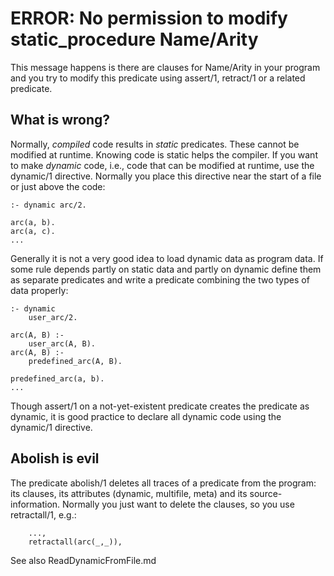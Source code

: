 # ERROR: No permission to modify static_procedure Name/Arity

This message happens is there are clauses for Name/Arity in your program
and you try to modify this predicate using assert/1, retract/1 or a
related predicate.

## What is wrong?

Normally, *compiled* code results in *static* predicates. These cannot
be modified at runtime. Knowing code is static helps the compiler. If
you want to make _dynamic_ code, i.e., code that can be modified at
runtime, use the dynamic/1 directive. Normally you place this directive
near the start of a file or just above the code:

```
:- dynamic arc/2.

arc(a, b).
arc(a, c).
...
```

Generally it is not a very good idea to load dynamic data as program
data. If some rule depends partly on static data and partly on dynamic
define them as separate predicates and write a predicate combining the
two types of data properly:

```
:- dynamic
	user_arc/2.

arc(A, B) :-
	user_arc(A, B).
arc(A, B) :-
	predefined_arc(A, B).

predefined_arc(a, b).
...
```

Though assert/1 on a not-yet-existent predicate creates the predicate as
dynamic, it is good practice to declare all dynamic code using the
dynamic/1 directive.

## Abolish is evil

The predicate abolish/1 deletes all traces of a predicate from the
program: its clauses, its attributes (dynamic, multifile, meta) and its
source-information. Normally you just want to delete the clauses, so you
use retractall/1, e.g.:

```
	...,
	retractall(arc(_,_)),
```

See also ReadDynamicFromFile.md
